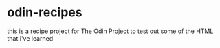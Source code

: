 # odin-recipes
this is a recipe project for The Odin Project to test out some of the HTML that i've learned